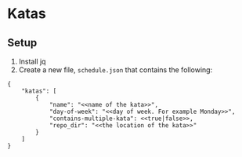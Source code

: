 # Katas

## Setup

1. Install jq
2. Create a new file, `schedule.json` that contains the following:

```
{
    "katas": [
        {
            "name": "<<name of the kata>>",
            "day-of-week": "<<day of week. For example Monday>>",
            "contains-multiple-kata": <<true|false>>,
            "repo_dir": "<<the location of the kata>>"
        }
    ]
}
```

